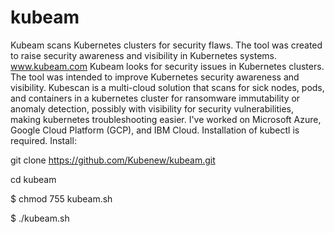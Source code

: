 # kubeam
Kubeam scans Kubernetes clusters for security flaws. The tool was created to raise security awareness and visibility in Kubernetes systems. www.kubeam.com
Kubeam looks for security issues in Kubernetes clusters. The tool was intended to improve Kubernetes security awareness and visibility.
Kubescan is a multi-cloud solution that scans for sick nodes, pods, and containers in a kubernetes cluster for ransomware immutability or anomaly detection, possibly with visibility for security vulnerabilities, making kubernetes troubleshooting easier. I've worked on Microsoft Azure, Google Cloud Platform (GCP), and IBM Cloud.
Installation of kubectl is required.
Install:

git clone https://github.com/Kubenew/kubeam.git

cd kubeam

$ chmod 755 kubeam.sh

$ ./kubeam.sh
